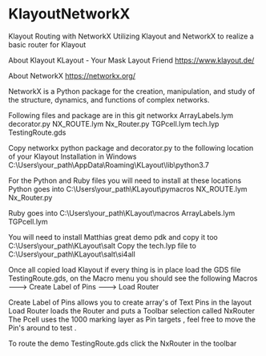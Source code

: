 # KlayoutNetworkX
Klayout Routing with NetworkX
Utilizing Klayout and NetworkX to realize a basic router for Klayout

About Klayout 
KLayout - Your Mask Layout Friend
https://www.klayout.de/

About NetworkX
https://networkx.org/

NetworkX is a Python package for the creation,
manipulation, and study of the structure, 
dynamics, and functions of complex networks.


Following files and package are in this git
networkx
ArrayLabels.lym
decorator.py
NX_ROUTE.lym
Nx_Router.py
TGPcell.lym
tech.lyp
TestingRoute.gds


Copy networkx python package and decorator.py
to the following location of your Klayout Installation in Windows
C:\Users\your_path\AppData\Roaming\KLayout\lib\python3.7

For the Python and Ruby files you will need to install at these locations
Python goes into C:\Users\your_path\KLayout\pymacros
NX_ROUTE.lym
Nx_Router.py

Ruby goes into C:\Users\your_path\KLayout\macros
ArrayLabels.lym
TGPcell.lym

You will need to install Matthias great demo pdk
and copy it too C:\Users\your_path\KLayout\salt
Copy the tech.lyp file to C:\Users\your_path\KLayout\salt\si4all


Once all copied load Klayout if every thing is in place load
the GDS file TestingRoute.gds, on the Macro menu you should see the following
Macros
---> Create Label of Pins
---> Load Router

Create Label of Pins allows you to create array's of Text Pins in the layout
Load Router loads the Router and puts a Toolbar selection called NxRouter
The Pcell uses the 1000 marking layer as Pin targets , feel free to move the Pin's
around to test .

To route the demo TestingRoute.gds click the NxRouter in the toolbar
